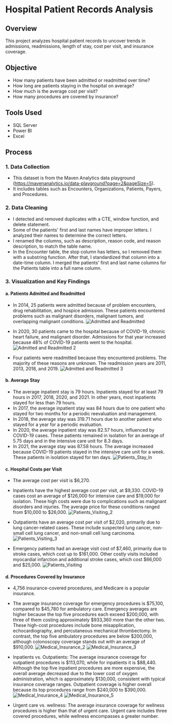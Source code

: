 # Hospital Patient Records Analysis 

## Overview
This project analyzes hospital patient records to uncover trends in admissions, readmissions, length of stay, cost per visit, and insurance coverage.
## Objective
- How many patients have been admitted or readmitted over time?
- How long are patients staying in the hospital on average?
- How much is the average cost per visit?
- How many procedures are covered by insurance?
## Tools Used
- SQL Server
- Power BI
- Excel
## Process
### 1. Data Collection
- This dataset is from the Maven Analytics data playground (https://mavenanalytics.io/data-playground?page=2&pageSize=5).
- It includes tables such as Encounters, Organizations, Patients, Payers, and Procedures.
### 2. Data Cleaning
- I detected and removed duplicates with a CTE, window function, and delete statement.
- Some of the patients' first and last names have improper letters. I analyzed their names to determine the correct letters.
- I renamed the columns, such as description, reason code, and reason description, to match the table name.
- In the Encounter table, the stop column has letters, so I removed them with a substring function. After that, I standardized that column into a date-time column. I merged the patients' first and last name columns for the Patients table into a full name column.
### 3. Visualization and Key Findings

#### a. Patients Admitted and Readmitted
- In 2014, 25 patients were admitted because of problem encounters, drug rehabilitation, and hospice admission. These patients encountered problems such as malignant disorders, malignant tumors, and overlapping malignant conditions.
![Admitted and Readmitted](https://github.com/user-attachments/assets/b056c76d-4507-4f3a-af70-2ba50f847083)

- In 2020, 30 patients came to the hospital because of COVID-19, chronic heart failure, and malignant disorder. Admissions for that year increased because 48% of COVID-19 patients went to the hospital.
![Admitted and Readmitted 2](https://github.com/user-attachments/assets/2783b08c-d49f-47f6-8b42-e428770aef86)

- Four patients were readmitted because they encountered problems. The majority of these reasons are unknown. The readmission years are 2011, 2013, 2018, and 2019.
![Admitted and Readmitted 3](https://github.com/user-attachments/assets/aca6b447-a437-4a27-b192-61b57d10f9e7)

#### b. Average Stay
- The average inpatient stay is 79 hours. Inpatients stayed for at least 79 hours in 2017, 2018, 2020, and 2021. In other years, most inpatients stayed for less than 79 hours.
- In 2017, the average inpatient stay was 84 hours due to one patient who stayed for two months for a periodic reevaluation and management.
- In 2018, the average stay was 319.71 hours due to another patient who stayed for a year for a periodic evaluation.
- In 2020, the average inpatient stay was 82.57 hours, influenced by COVID-19 cases. These patients remained in isolation for an average of 5.75 days and in the intensive care unit for 8.3 days.
- In 2021, the average stay was 87.58 hours. The average increased  because COVID-19 patients stayed in the intensive care unit for a week. These patients in isolation stayed for ten days.
![Patients_Stay_In](https://github.com/user-attachments/assets/56fb68a8-dfbb-4b0e-b77b-54fc86294168)

#### c. Hospital Costs per Visit
- The average cost per visit is $6,270.
- Inpatients have the highest average cost per visit, at $9,330. COVID-19 cases cost an average of $126,000 for intensive care and $19,000 for isolation. These high costs were due to complications such as malignant disorders and injuries. The average price for these conditions ranged from $10,000 to $26,000.
  ![Patients_Visiting_2](https://github.com/user-attachments/assets/d1cabfd9-5ae8-405e-96a9-84a0c5320670)

- Outpatients have an average cost per visit of $2,020, primarily due to lung cancer-related cases. These include suspected lung cancer, non-small cell lung cancer, and non-small cell lung carcinoma.
  ![Patients_Visiting_3](https://github.com/user-attachments/assets/d2d3c003-03b3-433c-be6b-4400a885ecf4)

- Emergency patients had an average visit cost of $7,460, primarily due to stroke cases, which cost up to $161,000. Other costly visits included myocardial infarction and additional stroke cases, which cost $66,000 and $25,000.
  ![Patients_Visiting](https://github.com/user-attachments/assets/3096785f-02ec-430b-ac53-5a14b84a0f63)

#### d. Procedures Covered by Insurance
- 4,756 insurance-covered procedures, and Medicare is a popular insurance.
- The average insurance coverage for emergency procedures is $75,100, compared to $45,780 for ambulatory care. Emergency averages are higher because the top five procedures each exceed $200,000, with three of them costing approximately $933,360 more than the other two. These high-cost procedures include bone misapplication, echocardiography, and percutaneous mechanical thrombectomy. In contrast, the top five ambulatory procedures are below $200,000, although colonoscopy coverage stands out with an average of $910,000.
  ![Medical_Insurance_2](https://github.com/user-attachments/assets/e2fe2990-b46f-487e-8ba3-dfd01fc80511)
![Medical_Insurance_3](https://github.com/user-attachments/assets/bc9feb84-68d4-4e0f-a778-fb5c4fd3ffdd)

- Inpatients vs. Outpatients: The average insurance coverage for outpatient procedures is $113,070, while for inpatients it is $88,440. Although the top five inpatient procedures are more expensive, the overall average decreased due to the lower cost of oxygen administration, which is approximately $130,000, consistent with typical insurance coverage ranges. Outpatient coverage is higher overall because its top procedures range from $240,000 to $390,000.
  ![Medical_Insurance_4](https://github.com/user-attachments/assets/26843a97-c6bd-452f-ab93-add1173ecff9)
![Medical_Insurance_5](https://github.com/user-attachments/assets/b6e69ca3-a6f5-45e9-bf93-d56d605f862b)

- Urgent care vs. wellness: The average insurance coverage for wellness procedures is higher than that of urgent care. Urgent care includes three covered procedures, while wellness encompasses a greater number.
